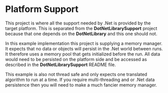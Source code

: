 # Platform Support
This project is where all the support needed by .Net is provided by the target platform. This is separated
from the **DotNetLibrarySupport** project because that one depends on the **DotNetLibrary** and this one
should not.

In this example implementation this project is supplying a memory manager. It expects that no data or objects
will persist in the .Net world between runs. It therefore uses a memory pool that gets initialized before the run.
All data would need to be persisted on the platform side and be accessed as described in the
**DotNetLibrarySupport** README file.

This example is also not thread safe and only expects one translated algorithm to run at a time. If you
require multi-threading and or .Net data persistence then you will need to make a much fancier memory manager.
